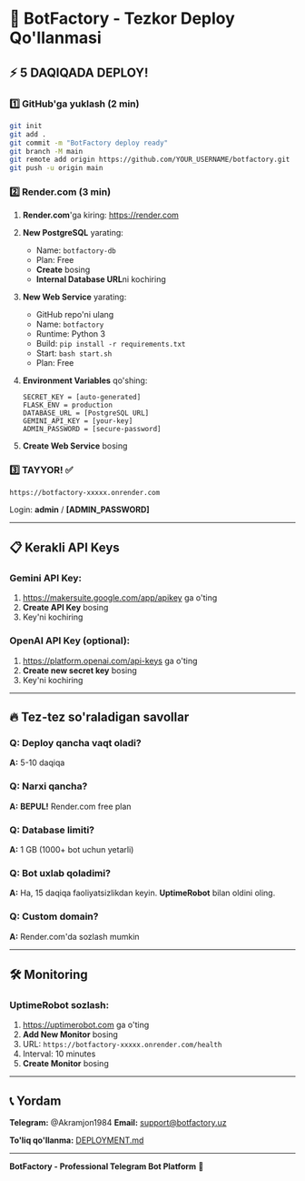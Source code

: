 # 🚀 BotFactory - Tezkor Deploy Qo'llanmasi

## ⚡ 5 DAQIQADA DEPLOY!

### 1️⃣ GitHub'ga yuklash (2 min)

```bash
git init
git add .
git commit -m "BotFactory deploy ready"
git branch -M main
git remote add origin https://github.com/YOUR_USERNAME/botfactory.git
git push -u origin main
```

### 2️⃣ Render.com (3 min)

1. **Render.com**'ga kiring: https://render.com
2. **New PostgreSQL** yarating:
   - Name: `botfactory-db`
   - Plan: Free
   - **Create** bosing
   - **Internal Database URL**ni kochiring

3. **New Web Service** yarating:
   - GitHub repo'ni ulang
   - Name: `botfactory`
   - Runtime: Python 3
   - Build: `pip install -r requirements.txt`
   - Start: `bash start.sh`
   - Plan: Free

4. **Environment Variables** qo'shing:
   ```
   SECRET_KEY = [auto-generated]
   FLASK_ENV = production
   DATABASE_URL = [PostgreSQL URL]
   GEMINI_API_KEY = [your-key]
   ADMIN_PASSWORD = [secure-password]
   ```

5. **Create Web Service** bosing

### 3️⃣ TAYYOR! ✅

```
https://botfactory-xxxxx.onrender.com
```

Login: **admin** / **[ADMIN_PASSWORD]**

---

## 📋 Kerakli API Keys

### Gemini API Key:
1. https://makersuite.google.com/app/apikey ga o'ting
2. **Create API Key** bosing
3. Key'ni kochiring

### OpenAI API Key (optional):
1. https://platform.openai.com/api-keys ga o'ting
2. **Create new secret key** bosing
3. Key'ni kochiring

---

## 🔥 Tez-tez so'raladigan savollar

### Q: Deploy qancha vaqt oladi?
**A:** 5-10 daqiqa

### Q: Narxi qancha?
**A:** **BEPUL!** Render.com free plan

### Q: Database limiti?
**A:** 1 GB (1000+ bot uchun yetarli)

### Q: Bot uxlab qoladimi?
**A:** Ha, 15 daqiqa faoliyatsizlikdan keyin. **UptimeRobot** bilan oldini oling.

### Q: Custom domain?
**A:** Render.com'da sozlash mumkin

---

## 🛠️ Monitoring

### UptimeRobot sozlash:

1. https://uptimerobot.com ga o'ting
2. **Add New Monitor** bosing
3. URL: `https://botfactory-xxxxx.onrender.com/health`
4. Interval: 10 minutes
5. **Create Monitor** bosing

---

## 📞 Yordam

**Telegram:** @Akramjon1984
**Email:** support@botfactory.uz

**To'liq qo'llanma:** [DEPLOYMENT.md](DEPLOYMENT.md)

---

**BotFactory - Professional Telegram Bot Platform** 🤖
